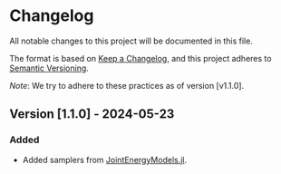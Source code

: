 # Changelog

All notable changes to this project will be documented in this file.

The format is based on [Keep a Changelog](https://keepachangelog.com/en/1.1.0/), and this project adheres to [Semantic Versioning](https://semver.org/spec/v2.0.0.html).

*Note*: We try to adhere to these practices as of version [v1.1.0].

## Version [1.1.0] - 2024-05-23

### Added

- Added samplers from [JointEnergyModels.jl](https://github.com/JuliaTrustworthyAI/JointEnergyModels.jl). 